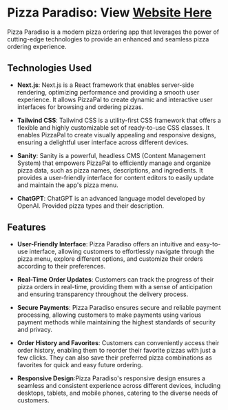 # Pizza Paradiso: View [Website Here](https://pizzaparadiso.vercel.app/)

Pizza Paradiso is a modern pizza ordering app that leverages the power of cutting-edge technologies to provide an enhanced and seamless pizza ordering experience.

## Technologies Used

- **Next.js**: Next.js is a React framework that enables server-side rendering, optimizing performance and providing a smooth user experience. It allows PizzaPal to create dynamic and interactive user interfaces for browsing and ordering pizzas.

- **Tailwind CSS**: Tailwind CSS is a utility-first CSS framework that offers a flexible and highly customizable set of ready-to-use CSS classes. It enables PizzaPal to create visually appealing and responsive designs, ensuring a delightful user interface across different devices.

- **Sanity**: Sanity is a powerful, headless CMS (Content Management System) that empowers PizzaPal to efficiently manage and organize pizza data, such as pizza names, descriptions, and ingredients. It provides a user-friendly interface for content editors to easily update and maintain the app's pizza menu.

- **ChatGPT**: ChatGPT is an advanced language model developed by OpenAI. Provided pizza types and their description.

## Features

- **User-Friendly Interface**: Pizza Paradiso offers an intuitive and easy-to-use interface, allowing customers to effortlessly navigate through the pizza menu, explore different options, and customize their orders according to their preferences.

- **Real-Time Order Updates**: Customers can track the progress of their pizza orders in real-time, providing them with a sense of anticipation and ensuring transparency throughout the delivery process.

- **Secure Payments**: Pizza Paradiso ensures secure and reliable payment processing, allowing customers to make payments using various payment methods while maintaining the highest standards of security and privacy.

- **Order History and Favorites**: Customers can conveniently access their order history, enabling them to reorder their favorite pizzas with just a few clicks. They can also save their preferred pizza combinations as favorites for quick and easy future ordering.

- **Responsive Design**:Pizza Paradiso's responsive design ensures a seamless and consistent experience across different devices, including desktops, tablets, and mobile phones, catering to the diverse needs of customers.

